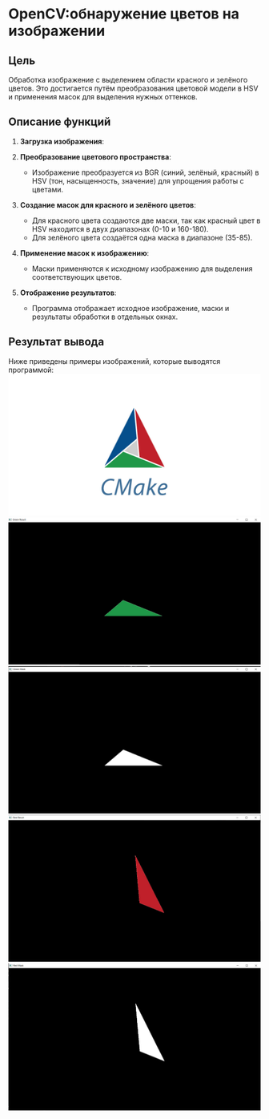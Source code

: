 # OpenCV:обнаружение цветов на изображении
## Цель
Обработка изображение с выделением  области красного и зелёного цветов. Это достигается путём преобразования цветовой модели в HSV и применения масок для выделения нужных оттенков.

## Описание функций
1. **Загрузка изображения**:

2. **Преобразование цветового пространства**:
   - Изображение преобразуется из BGR (синий, зелёный, красный) в HSV (тон, насыщенность, значение) для упрощения работы с цветами.

3. **Создание масок для красного и зелёного цветов**:
   - Для красного цвета создаются две маски, так как красный цвет в HSV находится в двух диапазонах (0-10 и 160-180).
   - Для зелёного цвета создаётся одна маска в диапазоне (35-85).

4. **Применение масок к изображению**:
   - Маски применяются к исходному изображению для выделения соответствующих цветов.

5. **Отображение результатов**:
   - Программа отображает исходное изображение, маски и результаты обработки в отдельных окнах.

## Результат вывода
Ниже приведены примеры изображений, которые выводятся программой:
![alt text](image.jpg)
![alt text](green.png)
![alt text](green_mask.png)
![alt text](red.png)
![alt text](red_mask.png)
